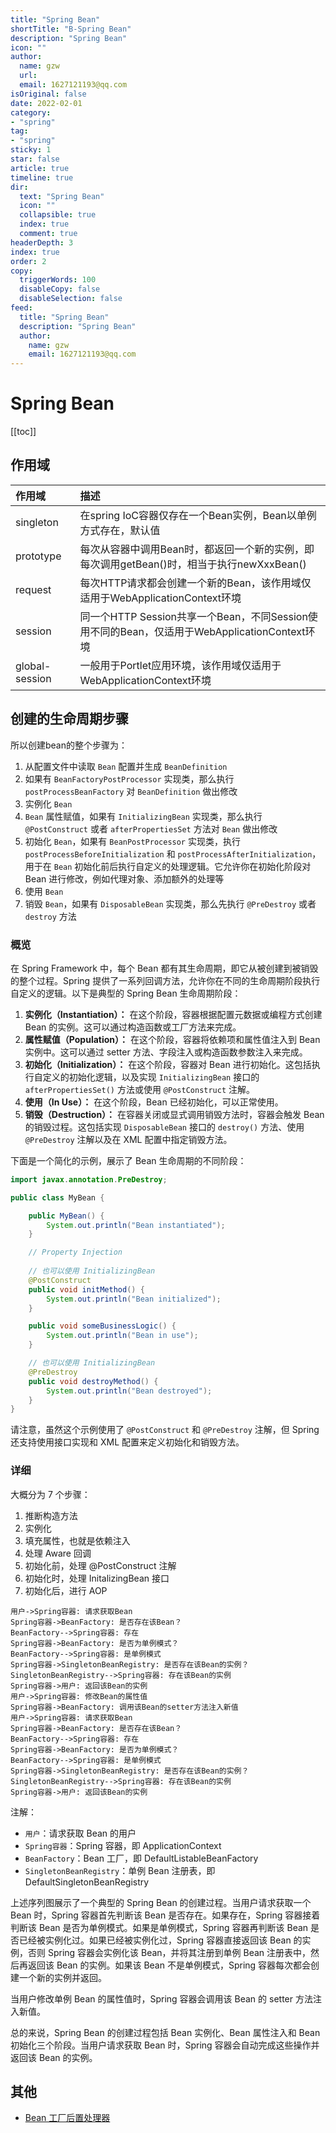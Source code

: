 ```yaml
---
title: "Spring Bean"
shortTitle: "B-Spring Bean"
description: "Spring Bean"
icon: ""
author: 
  name: gzw
  url: 
  email: 1627121193@qq.com
isOriginal: false
date: 2022-02-01
category: 
- "spring"
tag:
- "spring"
sticky: 1
star: false
article: true
timeline: true
dir:
  text: "Spring Bean"
  icon: ""
  collapsible: true
  index: true
  comment: true
headerDepth: 3
index: true
order: 2
copy:
  triggerWords: 100
  disableCopy: false
  disableSelection: false
feed:
  title: "Spring Bean"
  description: "Spring Bean"
  author:
    name: gzw
    email: 1627121193@qq.com
---
```






# Spring Bean



[[toc]]



## 作用域

| 作用域         | 描述                                                         |
| :------------- | :----------------------------------------------------------- |
| singleton      | 在spring IoC容器仅存在一个Bean实例，Bean以单例方式存在，默认值 |
| prototype      | 每次从容器中调用Bean时，都返回一个新的实例，即每次调用getBean()时，相当于执行newXxxBean() |
| request        | 每次HTTP请求都会创建一个新的Bean，该作用域仅适用于WebApplicationContext环境 |
| session        | 同一个HTTP Session共享一个Bean，不同Session使用不同的Bean，仅适用于WebApplicationContext环境 |
| global-session | 一般用于Portlet应用环境，该作用域仅适用于WebApplicationContext环境 |



## 创建的生命周期步骤

所以创建bean的整个步骤为：

1. 从配置文件中读取 `Bean` 配置并生成 `BeanDefinition`
2. 如果有 `BeanFactoryPostProcessor` 实现类，那么执行 `postProcessBeanFactory` 对 `BeanDefinition` 做出修改
3. 实例化 `Bean`
4. `Bean` 属性赋值，如果有 `InitializingBean` 实现类，那么执行 `@PostConstruct` 或者 `afterPropertiesSet` 方法对 `Bean` 做出修改
5. 初始化 `Bean`，如果有 `BeanPostProcessor` 实现类，执行 `postProcessBeforeInitialization` 和 `postProcessAfterInitialization`，用于在 `Bean` 初始化前后执行自定义的处理逻辑。它允许你在初始化阶段对 Bean 进行修改，例如代理对象、添加额外的处理等
6. 使用 `Bean`
7. 销毁 `Bean`，如果有 `DisposableBean` 实现类，那么先执行 `@PreDestroy` 或者 `destroy` 方法



### 概览

在 Spring Framework 中，每个 Bean 都有其生命周期，即它从被创建到被销毁的整个过程。Spring 提供了一系列回调方法，允许你在不同的生命周期阶段执行自定义的逻辑。以下是典型的 Spring Bean 生命周期阶段：

1. **实例化（Instantiation）：** 在这个阶段，容器根据配置元数据或编程方式创建 Bean 的实例。这可以通过构造函数或工厂方法来完成。
2. **属性赋值（Population）：** 在这个阶段，容器将依赖项和属性值注入到 Bean 实例中。这可以通过 setter 方法、字段注入或构造函数参数注入来完成。
3. **初始化（Initialization）：** 在这个阶段，容器对 Bean 进行初始化。这包括执行自定义的初始化逻辑，以及实现 `InitializingBean` 接口的 `afterPropertiesSet()` 方法或使用 `@PostConstruct` 注解。
4. **使用（In Use）：** 在这个阶段，Bean 已经初始化，可以正常使用。
5. **销毁（Destruction）：** 在容器关闭或显式调用销毁方法时，容器会触发 Bean 的销毁过程。这包括实现 `DisposableBean` 接口的 `destroy()` 方法、使用 `@PreDestroy` 注解以及在 XML 配置中指定销毁方法。

下面是一个简化的示例，展示了 Bean 生命周期的不同阶段：

```java
import javax.annotation.PreDestroy;

public class MyBean {

    public MyBean() {
        System.out.println("Bean instantiated");
    }

    // Property Injection
    
    // 也可以使用 InitializingBean
    @PostConstruct
    public void initMethod() {
        System.out.println("Bean initialized");
    }

    public void someBusinessLogic() {
        System.out.println("Bean in use");
    }

    // 也可以使用 InitializingBean
    @PreDestroy
    public void destroyMethod() {
        System.out.println("Bean destroyed");
    }
}
```

请注意，虽然这个示例使用了 `@PostConstruct` 和 `@PreDestroy` 注解，但 Spring 还支持使用接口实现和 XML 配置来定义初始化和销毁方法。



### 详细

大概分为 7 个步骤：

1. 推断构造方法
2. 实例化
3. 填充属性，也就是依赖注入
4. 处理 Aware 回调
5. 初始化前，处理 @PostConstruct 注解
6. 初始化时，处理 InitalizingBean 接口
7. 初始化后，进行 AOP

```sequence
用户->Spring容器: 请求获取Bean
Spring容器->BeanFactory: 是否存在该Bean？
BeanFactory-->Spring容器: 存在
Spring容器->BeanFactory: 是否为单例模式？
BeanFactory-->Spring容器: 是单例模式
Spring容器->SingletonBeanRegistry: 是否存在该Bean的实例？
SingletonBeanRegistry-->Spring容器: 存在该Bean的实例
Spring容器->用户: 返回该Bean的实例
用户->Spring容器: 修改Bean的属性值
Spring容器->BeanFactory: 调用该Bean的setter方法注入新值
用户->Spring容器: 请求获取Bean
Spring容器->BeanFactory: 是否存在该Bean？
BeanFactory-->Spring容器: 存在
Spring容器->BeanFactory: 是否为单例模式？
BeanFactory-->Spring容器: 是单例模式
Spring容器->SingletonBeanRegistry: 是否存在该Bean的实例？
SingletonBeanRegistry-->Spring容器: 存在该Bean的实例
Spring容器->用户: 返回该Bean的实例
```

注解：

- `用户`：请求获取 Bean 的用户
- `Spring容器`：Spring 容器，即 ApplicationContext
- `BeanFactory`：Bean 工厂，即 DefaultListableBeanFactory
- `SingletonBeanRegistry`：单例 Bean 注册表，即 DefaultSingletonBeanRegistry

上述序列图展示了一个典型的 Spring Bean 的创建过程。当用户请求获取一个 Bean 时，Spring 容器首先判断该 Bean 是否存在。如果存在，Spring 容器接着判断该 Bean 是否为单例模式。如果是单例模式，Spring 容器再判断该 Bean 是否已经被实例化过。如果已经被实例化过，Spring 容器直接返回该 Bean 的实例，否则 Spring 容器会实例化该 Bean，并将其注册到单例 Bean 注册表中，然后再返回该 Bean 的实例。如果该 Bean 不是单例模式，Spring 容器每次都会创建一个新的实例并返回。

当用户修改单例 Bean 的属性值时，Spring 容器会调用该 Bean 的 setter 方法注入新值。

总的来说，Spring Bean 的创建过程包括 Bean 实例化、Bean 属性注入和 Bean 初始化三个阶段。当用户请求获取 Bean 时，Spring 容器会自动完成这些操作并返回该 Bean 的实例。





## 其他

- [Bean 工厂后置处理器](https://muyinchen.github.io/2017/09/16/Spring5%E6%BA%90%E7%A0%81%E8%A7%A3%E6%9E%90-Spring%E4%B8%AD%E7%9A%84bean%E5%B7%A5%E5%8E%82%E5%90%8E%E7%BD%AE%E5%A4%84%E7%90%86%E5%99%A8/)